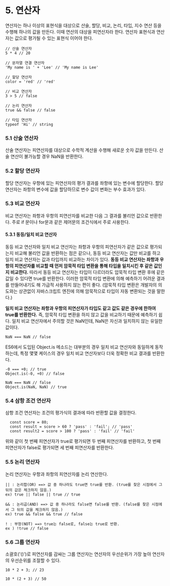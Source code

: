 # 5. 연산자
연산자는 하나 이상의 표현식을 대상으로 산술, 할당, 비교, 논리, 타입, 지수 연산 등을 수행해 하나의 값을 만든다. 이때 연산의 대상을 피연산자라 한다. 연산자 표현식과 연산자는 값으로 평가될 수 있는 표현식 이어야 한다.
```
// 산술 연산자
5 * 4 // 20

// 문자열 연결 연산자
'My name is ' + 'Lee' // 'My name is Lee'

// 할당 연산자
color = 'red' // 'red'

// 비교 연산자
3 > 5 // false

// 논리 연산자
true && false // false

// 타입 연산자
typeof 'Hi' // string
```


### 5.1 산술 연산자
산술 연산자는 피연산자를 대상으로 수학적 계산을 수행해 새로운 숫자 값을 만든다. 산술 연산이 불가능할 경우 NaN을 반환한다.


### 5.2 할당 연산자
할당 연산자는 우항에 있는 피연산자의 평가 결과를 좌항에 있는 변수에 할당한다. 할당 연산자는 좌항의 변수에 값을 할당하므로 변수 값이 변화는 부수 효과가 있다.


### 5.3 비교 연산자
비교 연산자는 좌항과 우항의 피연산자를 비교한 다음 그 결과를 불리언 값으로 반환한다. 주로 if 문이나 for문과 같은 제어문의 조건식에서 주로 사용한다.

#### 5.3.1 동등/일치 비교 연산자
동등 비교 연산자와 일치 비교 연산자는 좌항과 우항의 피연산자가 같은 값으로 평가되는지 비교해 불리언 값을 반환하는 점은 같으나, 동등 비교 연산자는 값만 비교를 하고 일치 비교 연산자는 값과 타입까지 비교하는 차이가 있다.
**동등 비교 연산자는 좌항과 우항의 피연산자를 비교할 때 먼저 암묵적 타입 변환을 통해 타입을 일치시킨 후 같은 값인지 비교한다.** 따라서 동등 비교 연산자는 타입이 다르더라도 압묵적 타입 변환 후에 같은 값일 수 있다면 true를 반환한다.
이러한 암묵적 타입 변환에 의해 예측하기 어려운 결과를 만들어내기도 해 가급적 사용하지 않는 편이 좋다.
(암묵적 타입 변환은 개발자의 의도와는 상관없이 자바스크립트 엔진에 의해 암묵적으로 타입이 자동 변환되는 것을 말한다.)

**일치 비교 연산자는 좌항과 우항의 피연산자가 타입도 같고 값도 같은 경우에 한하여 true를 반환한다.** 즉, 암묵적 타입 변환을 하지 않고 값을 비교하기 때문에 예측하기 쉽다.
일치 비교 연산자에서 주의할 것은 NaN인데, NaN은 자신과 일치하지 않는 유일한 값이다.
```
NaN === NaN // false
```
ES6에서 도입된 Object.is 메소드는 대부분의 경우 일치 비교 연산자와 동일하게 동작하는데, 특정 몇몇 케이스의 경우 일치 비교 연산자보다 더욱 정확한 비교 결과를 반환한다.
```
-0 === +0; // true
Object.is(-0, +0) // false

NaN === NaN // false
Object.is(NaN, NaN) // true
```


### 5.4 삼항 조건 연산자
삼항 조건 연산자는 조건의 평가식의 결과에 따라 반환할 값을 결정한다.
```
  const score = 80;
  const result = score > 60 ? 'pass' : 'fail'; // 'pass'
  const result2 = score > 100 ? 'pass' : 'fail' // 'fail'
```
위와 같이 첫 번째 피연산자가 true로 평가되면 두 번째 피연산자를 반환하고, 첫 번째 피연산자가 false로 평가되면 세 번째 피연산자를 반환한다.


### 5.5 논리 연산자
논리 연산자는 우항과 좌항의 피연산자를 논리 연산한다.
```
|| : 논리합(OR) ==> 값 중 하나라도 true면 true를 반환. (true를 찾은 시점에서 그 뒤의 값은 체크하지 않음.)
ex) true || false || true // true

&& : 논리곱(AND) ==> 값 중 하나라도 false면 false를 반환. (false를 찾은 시점에서 그 뒤의 값을 체크하지 않음.)
ex) true && false && true // false

! : 부정(NOT) ==> true는 false로, false는 true로 반환.
ex ) !true // false
```


### 5.6 그룹 연산자
소괄호('()')로 피연산자를 감싸는 그룹 연산자는 연산자의 우선순위가 가장 높아 연산자의 우선순위를 조절할 수 있다.
```
10 * 2 + 3; // 23

10 * (2 + 3) // 50
```